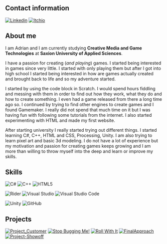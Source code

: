 ## Contact information
[![Linkedin](https://img.shields.io/badge/LinkedIn-LinkedIn?style=for-the-badge&logo=linkedin&logoColor=white&labelColor=%230A66C2&color=%230A66C2)](https://www.linkedin.com/in/adrian-georgiev-8b9134234/)
[![Itchio](https://img.shields.io/badge/Itch.io-Itchio?style=for-the-badge&logo=itchdotio&logoColor=white&labelColor=%23FA5C5C&color=%23FA5C5C)](https://adrian-georgiev.itch.io/)


## About me
I am Adrian and I am currently studying **Creative Media and Game Technologies** at **Saxion University of Applied Sciences**.

I have a passion for creating (_and playing_) games. I started being interested in games since very little. I started with only playing them but after I got into high school I started being interested in how are games actually created and brought back to life and so my adventure started.

I started by using the code block in Scratch. I would spend hours fiddling and messing with them in order to find out how they work, what they do and how to create something. I even had a game released from there a long time ago so. I continued by trying to find other engines to create games and I found Gamemaker. I really did not spend that much time on it but I was having fun with following some tutorials from the internet. I also started experimenting with HTML and made my first website.

After starting university I really started trying out different things. I started learning C#, C++, HTML and CSS, Processing, Unity. I am also trying to learn pixel art and basic 3d modeling. I do not have a lot of experience but my motivation and passion for creating games keeps growing and I am more than willing to throw myself into the deep and learn or improve my skills.

## Skills
![C#](https://img.shields.io/badge/C%23-csharp?style=for-the-badge&logo=csharp&logoColor=white&labelColor=%23239120&color=%23239120)
![C++](https://img.shields.io/badge/C%2B%2B-cplusplus?style=for-the-badge&logo=cplusplus&logoColor=white&labelColor=%2300599C&color=%2300599C)
![HTML5](https://img.shields.io/badge/HTML-html5?style=for-the-badge&logo=html5&logoColor=white&labelColor=%23E34F26&color=%23E34F26)

![Rider](https://img.shields.io/badge/Rider-rider?style=for-the-badge&logo=rider&logoColor=white&labelColor=%23FF0000&color=%23FF0000)
![Visual Studio](https://img.shields.io/badge/Visual%20Studio-visualstudio?style=for-the-badge&logo=visualstudio&logoColor=white&labelColor=%235C2D91&color=%235C2D91)
![Visual Studio Code](https://img.shields.io/badge/Visual%20Studio%20Code-visualstudiocode?style=for-the-badge&logo=visualstudiocode&logoColor=white&labelColor=%23007ACC&color=%23007ACC)

![Unity](https://img.shields.io/badge/Unity-unity?style=for-the-badge&logo=unity&logoColor=white&labelColor=%23000000&color=%23000000)
![GitHub](https://img.shields.io/badge/GitHub-github?style=for-the-badge&logo=github&logoColor=white&labelColor=%23000000&color=%23000000)

## Projects
[![Project_Customer](https://github-readme-stats.vercel.app/api/pin/?username=ScrungeDistrugatorul&repo=Project_Customer&theme=dark)](https://github.com/ScrungeDistrugatorul/Project_Customer)
[![Stop Bugging Me!](https://github-readme-stats.vercel.app/api/pin/?username=ameijboom&repo=MilkJam&theme=dark)](https://github.com/ameijboom/MilkJam)
[![Roll With It](https://github-readme-stats.vercel.app/api/pin/?username=ScrungeDistrugatorul&repo=Gamelab-Oost-Game-Jam&theme=dark)](https://github.com/ScrungeDistrugatorul/Gamelab-Oost-Game-Jam)
[![FinalApproach](https://github-readme-stats.vercel.app/api/pin/?username=Taiix7&repo=FinalApproach&theme=dark)](https://github.com/Taiix7/FinalApproach)
[![Project-Showoff](https://github-readme-stats.vercel.app/api/pin/?username=Unrealitix&repo=Project-Showoff&theme=dark)](https://github.com/Unrealitix/Project-Showoff)
